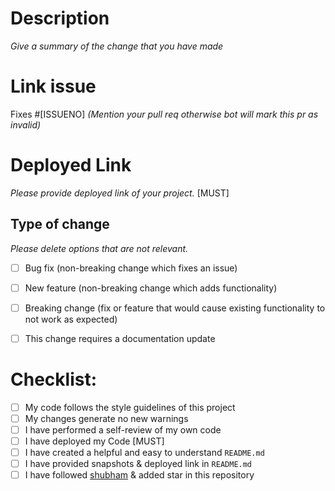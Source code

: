 # Description

_Give a summary of the change that you have made_ <br />

# Link issue

Fixes #[ISSUENO]  _(Mention your pull req otherwise bot will mark this pr as invalid)_

# Deployed Link

_Please provide deployed link of your project._ [MUST]

## Type of change

_Please delete options that are not relevant._

- [ ] Bug fix (non-breaking change which fixes an issue)
- [ ] New feature (non-breaking change which adds functionality)
- [ ] Breaking change (fix or feature that would cause existing functionality to not work as expected)
- [ ] This change requires a documentation update


# Checklist:

- [ ] My code follows the style guidelines of this project
- [ ] My changes generate no new warnings
- [ ] I have performed a self-review of my own code
- [ ] I have deployed my Code [MUST]
- [ ] I have created a helpful and easy to understand `README.md`
- [ ] I have provided snapshots & deployed link in `README.md`
- [ ] I have followed [shubham](https://github.com/shubham7668) & added star in this repository
